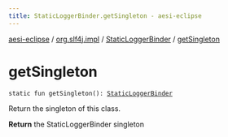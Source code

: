 ```yaml
---
title: StaticLoggerBinder.getSingleton - aesi-eclipse
---
```


[aesi-eclipse](../../index.html) / [org.slf4j.impl](../index.html) / [StaticLoggerBinder](index.html) / [getSingleton](.)

# getSingleton

`static fun getSingleton(): `[`StaticLoggerBinder`](index.html)

Return the singleton of this class.

**Return**
the StaticLoggerBinder singleton

